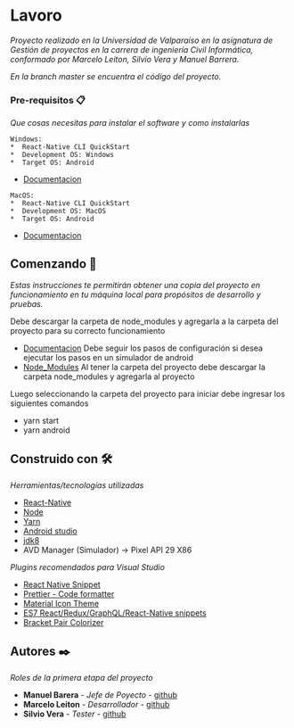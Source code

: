 # Lavoro

_Proyecto realizado en la Universidad de Valparaíso en la asignatura de Gestión de proyectos en la carrera de ingeniería Civil Informática, conformado por Marcelo Leiton, Silvio Vera y Manuel Barrera._

_En la branch master se encuentra el código del proyecto._

### Pre-requisitos 📋

_Que cosas necesitas para instalar el software y como instalarlas_

```
Windows:
*  React-Native CLI QuickStart
*  Development OS: Windows
*  Target OS: Android
```
* [Documentacion](https://reactnative.dev/docs/environment-setup)
```
MacOS:
*  React-Native CLI QuickStart
*  Development OS: MacOS
*  Target OS: Android
```
* [Documentacion](https://reactnative.dev/docs/environment-setup)

## Comenzando 🚀

_Estas instrucciones te permitirán obtener una copia del proyecto en funcionamiento en tu máquina local para propósitos de desarrollo y pruebas._

Debe descargar la carpeta de node_modules y agregarla a la carpeta del proyecto para su correcto funcionamiento
* [Documentacion](https://reactnative.dev/docs/environment-setup)
Debe seguir los pasos de configuración si desea ejecutar los pasos en un simulador de android
* [Node_Modules](https://drive.google.com/file/d/1oZc-F0ndxwVKihyhDVCIiT343Nxsf9RB/view?usp=sharing)
Al tener la carpeta del proyecto debe descargar la carpeta node_modules y agregarla al proyecto

Luego seleccionando la carpeta del proyecto para iniciar debe ingresar los siguientes comandos
*  yarn start
*  yarn android

## Construido con 🛠️

_Herramientas/tecnologías utilizadas_

* [React-Native](https://reactnative.dev/)
* [Node](https://nodejs.org/es/)
* [Yarn](https://classic.yarnpkg.com/en/docs/install/#mac-stable)
* [Android studio](https://developer.android.com/studio)
* [jdk8](https://adoptopenjdk.net/installation.html?variant=openjdk8&jvmVariant=hotspot)
* AVD Manager (Simulador) -> Pixel API 29 X86

_Plugins recomendados para Visual Studio_
* [React Native Snippet](https://marketplace.visualstudio.com/items?itemName=jundat95.react-native-snippet)
* [Prettier - Code formatter](https://marketplace.visualstudio.com/items?itemName=esbenp.prettier-vscode)
* [Material Icon Theme](https://marketplace.visualstudio.com/items?itemName=PKief.material-icon-theme)
* [ES7 React/Redux/GraphQL/React-Native snippets](https://marketplace.visualstudio.com/items?itemName=dsznajder.es7-react-js-snippets)
* [Bracket Pair Colorizer](https://marketplace.visualstudio.com/items?itemName=CoenraadS.bracket-pair-colorizer)

## Autores ✒️

_Roles de la primera etapa del proyecto_

* **Manuel Barera** - *Jefe de Poyecto* - [github](https://github.com/Mabv107)
* **Marcelo Leiton** - *Desarrollador*  - [github](https://github.com/marceloleiton)
* **Silvio Vera** - *Tester*            - [github](https://github.com/silviovera)
